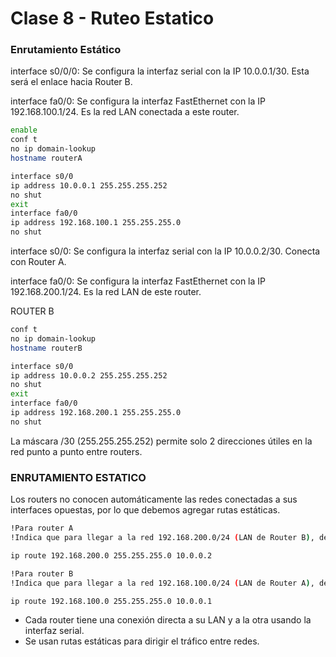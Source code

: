 # Clase 8 - Ruteo Estatico

### Enrutamiento Estático

interface s0/0/0: Se configura la interfaz serial con la IP 10.0.0.1/30. Esta será el enlace hacia Router B.

interface fa0/0: Se configura la interfaz FastEthernet con la IP 192.168.100.1/24. Es la red LAN conectada a este router.

```bash
enable
conf t
no ip domain-lookup
hostname routerA

interface s0/0
ip address 10.0.0.1 255.255.255.252
no shut
exit
interface fa0/0
ip address 192.168.100.1 255.255.255.0
no shut

```

interface s0/0: Se configura la interfaz serial con la IP 10.0.0.2/30. Conecta con Router A.

interface fa0/0: Se configura la interfaz FastEthernet con la IP 192.168.200.1/24. Es la red LAN de este router.

ROUTER B

```bash
conf t
no ip domain-lookup
hostname routerB

interface s0/0
ip address 10.0.0.2 255.255.255.252
no shut
exit
interface fa0/0
ip address 192.168.200.1 255.255.255.0
no shut
```

La máscara /30 (255.255.255.252) permite solo 2 direcciones útiles en la red punto a punto entre routers.

### ENRUTAMIENTO ESTATICO

Los routers no conocen automáticamente las redes conectadas a sus interfaces opuestas, por lo que debemos agregar rutas estáticas.


```bash
!Para router A
!Indica que para llegar a la red 192.168.200.0/24 (LAN de Router B), debe enviar el tráfico a 10.0.0.2, que es la interfaz serial de Router B.

ip route 192.168.200.0 255.255.255.0 10.0.0.2

!Para router B
!Indica que para llegar a la red 192.168.100.0/24 (LAN de Router A), debe enviar el tráfico a 10.0.0.1, que es la interfaz serial de Router A.

ip route 192.168.100.0 255.255.255.0 10.0.0.1
```


- Cada router tiene una conexión directa a su LAN y a la otra usando la interfaz serial.
- Se usan rutas estáticas para dirigir el tráfico entre redes.